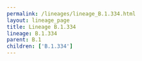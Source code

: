 ```yaml
---
permalink: /lineages/lineage_B.1.334.html
layout: lineage_page
title: Lineage B.1.334
lineage: B.1.334
parent: B.1
children: ['B.1.334']
---
```

